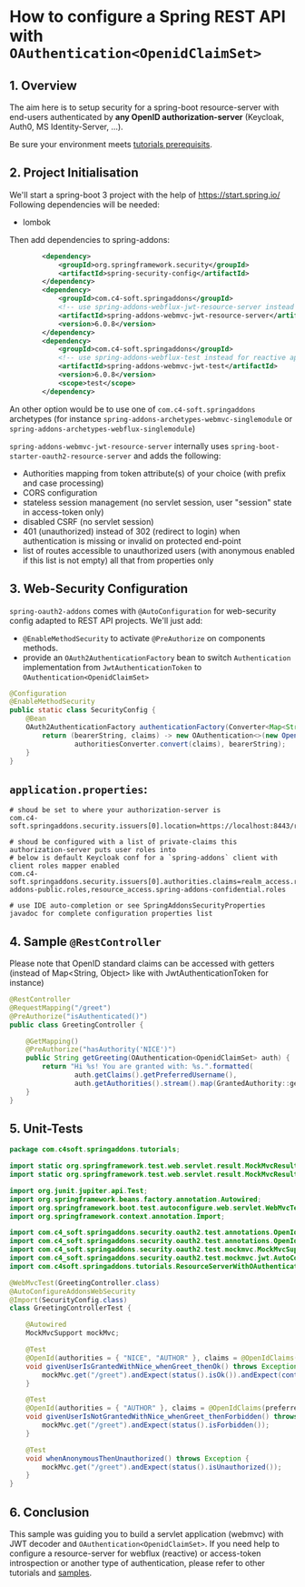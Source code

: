 # How to configure a Spring REST API with `OAuthentication<OpenidClaimSet>`

## 1. Overview
The aim here is to setup security for a spring-boot resource-server with end-users authenticated by **any OpenID authorization-server** (Keycloak, Auth0, MS Identity-Server, ...).

Be sure your environment meets [tutorials prerequisits](https://github.com/ch4mpy/spring-addons/blob/master/samples/tutorials/README.md#prerequisites).

## 2. Project Initialisation
We'll start a spring-boot 3 project with the help of https://start.spring.io/
Following dependencies will be needed:
- lombok

Then add dependencies to spring-addons:
```xml
        <dependency>
            <groupId>org.springframework.security</groupId>
            <artifactId>spring-security-config</artifactId>
        </dependency>
        <dependency>
            <groupId>com.c4-soft.springaddons</groupId>
            <!-- use spring-addons-webflux-jwt-resource-server instead for reactive apps -->
            <artifactId>spring-addons-webmvc-jwt-resource-server</artifactId>
            <version>6.0.8</version>
        </dependency>
        <dependency>
            <groupId>com.c4-soft.springaddons</groupId>
            <!-- use spring-addons-webflux-test instead for reactive apps -->
            <artifactId>spring-addons-webmvc-jwt-test</artifactId>
            <version>6.0.8</version>
            <scope>test</scope>
        </dependency>
```

An other option would be to use one of `com.c4-soft.springaddons` archetypes (for instance `spring-addons-archetypes-webmvc-singlemodule` or `spring-addons-archetypes-webflux-singlemodule`)

`spring-addons-webmvc-jwt-resource-server` internally uses `spring-boot-starter-oauth2-resource-server` and adds the following:
- Authorities mapping from token attribute(s) of your choice (with prefix and case processing)
- CORS configuration
- stateless session management (no servlet session, user "session" state in access-token only)
- disabled CSRF (no servlet session)
- 401 (unauthorized) instead of 302 (redirect to login) when authentication is missing or invalid on protected end-point
- list of routes accessible to unauthorized users (with anonymous enabled if this list is not empty)
all that from properties only

## 3. Web-Security Configuration
`spring-oauth2-addons` comes with `@AutoConfiguration` for web-security config adapted to REST API projects. We'll just add:
- `@EnableMethodSecurity` to activate `@PreAuthorize` on components methods.
- provide an `OAuth2AuthenticationFactory` bean to switch `Authentication` implementation from `JwtAuthenticationToken` to `OAuthentication<OpenidClaimSet>`
```java
@Configuration
@EnableMethodSecurity
public static class SecurityConfig {
    @Bean
    OAuth2AuthenticationFactory authenticationFactory(Converter<Map<String, Object>, Collection<? extends GrantedAuthority>> authoritiesConverter) {
        return (bearerString, claims) -> new OAuthentication<>(new OpenidClaimSet(claims),
                authoritiesConverter.convert(claims), bearerString);
    }
}
```

## `application.properties`:
```properties
# shoud be set to where your authorization-server is
com.c4-soft.springaddons.security.issuers[0].location=https://localhost:8443/realms/master

# shoud be configured with a list of private-claims this authorization-server puts user roles into
# below is default Keycloak conf for a `spring-addons` client with client roles mapper enabled
com.c4-soft.springaddons.security.issuers[0].authorities.claims=realm_access.roles,resource_access.spring-addons-public.roles,resource_access.spring-addons-confidential.roles

# use IDE auto-completion or see SpringAddonsSecurityProperties javadoc for complete configuration properties list
```

## 4. Sample `@RestController`
Please note that OpenID standard claims can be accessed with getters (instead of Map<String, Object> like with JwtAuthenticationToken for instance)
``` java
@RestController
@RequestMapping("/greet")
@PreAuthorize("isAuthenticated()")
public class GreetingController {

    @GetMapping()
    @PreAuthorize("hasAuthority('NICE')")
    public String getGreeting(OAuthentication<OpenidClaimSet> auth) {
        return "Hi %s! You are granted with: %s.".formatted(
                auth.getClaims().getPreferredUsername(),
                auth.getAuthorities().stream().map(GrantedAuthority::getAuthority).collect(Collectors.joining(", ", "[", "]")));
    }
}
```

## 5. Unit-Tests
```java
package com.c4soft.springaddons.tutorials;

import static org.springframework.test.web.servlet.result.MockMvcResultMatchers.content;
import static org.springframework.test.web.servlet.result.MockMvcResultMatchers.status;

import org.junit.jupiter.api.Test;
import org.springframework.beans.factory.annotation.Autowired;
import org.springframework.boot.test.autoconfigure.web.servlet.WebMvcTest;
import org.springframework.context.annotation.Import;

import com.c4_soft.springaddons.security.oauth2.test.annotations.OpenId;
import com.c4_soft.springaddons.security.oauth2.test.annotations.OpenIdClaims;
import com.c4_soft.springaddons.security.oauth2.test.mockmvc.MockMvcSupport;
import com.c4_soft.springaddons.security.oauth2.test.mockmvc.jwt.AutoConfigureAddonsWebSecurity;
import com.c4soft.springaddons.tutorials.ResourceServerWithOAuthenticationApplication.SecurityConfig;

@WebMvcTest(GreetingController.class)
@AutoConfigureAddonsWebSecurity
@Import(SecurityConfig.class)
class GreetingControllerTest {

    @Autowired
    MockMvcSupport mockMvc;

    @Test
    @OpenId(authorities = { "NICE", "AUTHOR" }, claims = @OpenIdClaims(preferredUsername = "Tonton Pirate"))
    void givenUserIsGrantedWithNice_whenGreet_thenOk() throws Exception {
        mockMvc.get("/greet").andExpect(status().isOk()).andExpect(content().string("Hi Tonton Pirate! You are granted with: [NICE, AUTHOR]."));
    }

    @Test
    @OpenId(authorities = { "AUTHOR" }, claims = @OpenIdClaims(preferredUsername = "Tonton Pirate"))
    void givenUserIsNotGrantedWithNice_whenGreet_thenForbidden() throws Exception {
        mockMvc.get("/greet").andExpect(status().isForbidden());
    }

    @Test
    void whenAnonymousThenUnauthorized() throws Exception {
        mockMvc.get("/greet").andExpect(status().isUnauthorized());
    }
}
```

## 6. Conclusion
This sample was guiding you to build a servlet application (webmvc) with JWT decoder and `OAuthentication<OpenidClaimSet>`. If you need help to configure a resource-server for webflux (reactive)  or access-token introspection or another type of authentication, please refer to other tutorials and [samples](https://github.com/ch4mpy/spring-addons/tree/master/samples).
